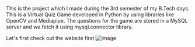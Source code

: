 This is the project which I made during the 3rd semester of my B.Tech days. 
This is a Virtual Quiz Game developed in Python by using libraries like OpenCV and Mediapipe.
The questions for the game are stored in a MySQL server and we fetch it using mysql.connector library.


Let's first check out the website first
![image](https://github.com/divyanshsaxena21/Virtual-Quiz-Game-Vi-Quiz-/assets/129607728/344bd266-93db-476e-b431-c6828288da4b)


